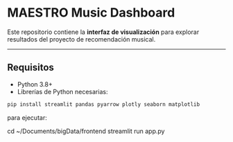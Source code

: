 # MAESTRO Music Dashboard

Este repositorio contiene la **interfaz de visualización** para explorar resultados del proyecto de recomendación musical. 

---

## Requisitos

- Python 3.8+  
- Librerías de Python necesarias:

```bash
pip install streamlit pandas pyarrow plotly seaborn matplotlib
```


para ejecutar:

cd ~/Documents/bigData/frontend
streamlit run app.py

